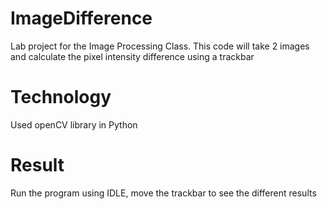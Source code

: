 # ImageDifference

Lab project for the Image Processing Class. 
This code will take 2 images and calculate the pixel intensity difference using a trackbar

# Technology

Used openCV library in Python

# Result

Run the program using IDLE, move the trackbar to see the different results
